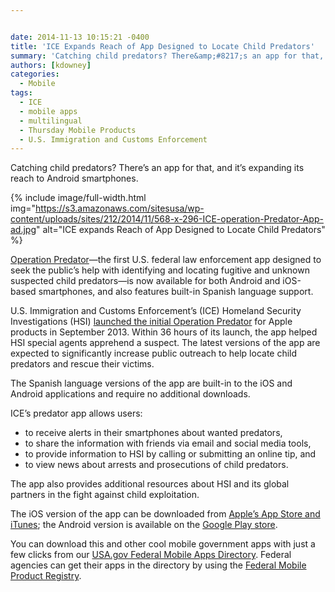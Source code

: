 ```yaml
---


date: 2014-11-13 10:15:21 -0400
title: 'ICE Expands Reach of App Designed to Locate Child Predators'
summary: 'Catching child predators? There&amp;#8217;s an app for that, and it&amp;#8217;s expanding its reach to Android smartphones.  Operation Predator&mdash;the first U.S. federal law enforcement app designed to seek the public&amp;#8217;s help with identifying and locating fugitive and unknown suspected child predators&mdash;is now available'
authors: [kdowney]
categories:
  - Mobile
tags:
  - ICE
  - mobile apps
  - multilingual
  - Thursday Mobile Products
  - U.S. Immigration and Customs Enforcement
---
```


Catching child predators? There&#8217;s an app for that, and it&#8217;s expanding its reach to Android smartphones.


{% include image/full-width.html img="https://s3.amazonaws.com/sitesusa/wp-content/uploads/sites/212/2014/11/568-x-296-ICE-operation-Predator-App-ad.jpg" alt="ICE expands Reach of App Designed to Locate Child Predators" %}

[Operation Predator](https://www.ice.gov/predator/predator-app.htm)—the first U.S. federal law enforcement app designed to seek the public&#8217;s help with identifying and locating fugitive and unknown suspected child predators—is now available for both Android and iOS-based smartphones, and also features built-in Spanish language support.

U.S. Immigration and Customs Enforcement&#8217;s (ICE) Homeland Security Investigations (HSI) [launched the initial Operation Predator](https://www.WHATEVER/2014/05/01/operation-predator-app-from-ice-developed-to-help-rescue-children-capture-sexual-predators/) for Apple products in September 2013. Within 36 hours of its launch, the app helped HSI special agents apprehend a suspect. The latest versions of the app are expected to significantly increase public outreach to help locate child predators and rescue their victims.

The Spanish language versions of the app are built-in to the iOS and Android applications and require no additional downloads.

ICE&#8217;s predator app allows users:

  * to receive alerts in their smartphones about wanted predators,
  * to share the information with friends via email and social media tools,
  * to provide information to HSI by calling or submitting an online tip, and
  * to view news about arrests and prosecutions of child predators.

The app also provides additional resources about HSI and its global partners in the fight against child exploitation.

The iOS version of the app can be downloaded from [Apple&#8217;s App Store and iTunes](https://itunes.apple.com/us/app/operation-predator/id695130859?mt=8); the Android version is available on the [Google Play store](https://play.google.com/store/apps/details?id=com.java.ice).

You can download this and other cool mobile government apps with just a few clicks from our [USA.gov Federal Mobile Apps Directory](http://www.usa.gov/mobileapps.shtml). Federal agencies can get their apps in the directory by using the [Federal Mobile Product Registry](https://www.WHATEVER/services/the-federal-mobile-apps-registry/ "The Federal Mobile Products Registry").